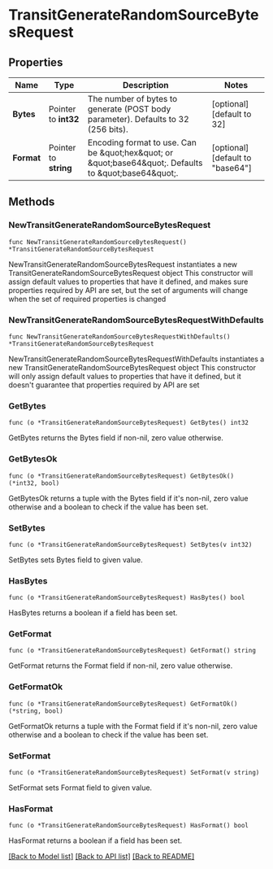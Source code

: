 # TransitGenerateRandomSourceBytesRequest


## Properties

Name | Type | Description | Notes
------------ | ------------- | ------------- | -------------
**Bytes** | Pointer to **int32** | The number of bytes to generate (POST body parameter). Defaults to 32 (256 bits). | [optional] [default to 32]
**Format** | Pointer to **string** | Encoding format to use. Can be \&quot;hex\&quot; or \&quot;base64\&quot;. Defaults to \&quot;base64\&quot;. | [optional] [default to "base64"]



## Methods


### NewTransitGenerateRandomSourceBytesRequest

`func NewTransitGenerateRandomSourceBytesRequest() *TransitGenerateRandomSourceBytesRequest`

NewTransitGenerateRandomSourceBytesRequest instantiates a new TransitGenerateRandomSourceBytesRequest object
This constructor will assign default values to properties that have it defined,
and makes sure properties required by API are set, but the set of arguments
will change when the set of required properties is changed

### NewTransitGenerateRandomSourceBytesRequestWithDefaults

`func NewTransitGenerateRandomSourceBytesRequestWithDefaults() *TransitGenerateRandomSourceBytesRequest`

NewTransitGenerateRandomSourceBytesRequestWithDefaults instantiates a new TransitGenerateRandomSourceBytesRequest object
This constructor will only assign default values to properties that have it defined,
but it doesn't guarantee that properties required by API are set


### GetBytes

`func (o *TransitGenerateRandomSourceBytesRequest) GetBytes() int32`

GetBytes returns the Bytes field if non-nil, zero value otherwise.

### GetBytesOk

`func (o *TransitGenerateRandomSourceBytesRequest) GetBytesOk() (*int32, bool)`

GetBytesOk returns a tuple with the Bytes field if it's non-nil, zero value otherwise
and a boolean to check if the value has been set.

### SetBytes

`func (o *TransitGenerateRandomSourceBytesRequest) SetBytes(v int32)`

SetBytes sets Bytes field to given value.


### HasBytes

`func (o *TransitGenerateRandomSourceBytesRequest) HasBytes() bool`

HasBytes returns a boolean if a field has been set.




### GetFormat

`func (o *TransitGenerateRandomSourceBytesRequest) GetFormat() string`

GetFormat returns the Format field if non-nil, zero value otherwise.

### GetFormatOk

`func (o *TransitGenerateRandomSourceBytesRequest) GetFormatOk() (*string, bool)`

GetFormatOk returns a tuple with the Format field if it's non-nil, zero value otherwise
and a boolean to check if the value has been set.

### SetFormat

`func (o *TransitGenerateRandomSourceBytesRequest) SetFormat(v string)`

SetFormat sets Format field to given value.


### HasFormat

`func (o *TransitGenerateRandomSourceBytesRequest) HasFormat() bool`

HasFormat returns a boolean if a field has been set.









[[Back to Model list]](../README.md#documentation-for-models) [[Back to API list]](../README.md#documentation-for-api-endpoints) [[Back to README]](../README.md)


